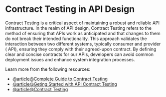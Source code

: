 # Contract Testing in API Design

Contract Testing is a critical aspect of maintaining a robust and reliable API infrastructure. In the realm of API design, Contract Testing refers to the method of ensuring that APIs work as anticipated and that changes to them do not break their intended functionality. This approach validates the interaction between two different systems, typically consumer and provider ( API), ensuring they comply with their agreed-upon contract. By defining clear and concise contracts for our APIs, developers can avoid common deployment issues and enhance system integration processes.

Learn more from the following resources:

- [@article@Complete Guide to Contract Testing](https://testsigma.com/blog/api-contract-testing/)
- [@article@Geting Started with API Contract Testing](https://saucelabs.com/resources/blog/getting-started-with-api-contract-testing)
- [@article@Contract Testing](https://www.postman.com/templates/42247877-8529-429d-acba-4de20c3b5b3b/Contract-testing/)
